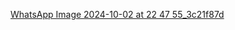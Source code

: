 [WhatsApp Image 2024-10-02 at 22 47 55_3c21f87d](https://github.com/user-attachments/assets/e12265ae-a9a0-465e-a057-e9f71c310877)

